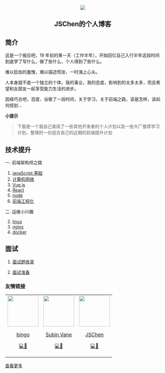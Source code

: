 
<p  align="center" >
  <img src="https://blog.jschen.cc/assets/img/LOGO.png">
</p>

<h2 align="center">JSChen的个人博客</h2>



## 简介

这是一个报应吧，19 年初的某一天（工作半年），开始回忆自己入行半年这段时间到底学了写什么，做了些什么，个人得到了些什么。

难以启齿的羞愧，难以描述慌张，一时涌上心头。

人本身就不是一个独立的个体，我的事业，我的态度，影响到的太多太多，而且希望和女朋友一起享受能力生活的进步。

因缘巧合吧，百度、谷歌了一段时间，关于学习，关于前端之路，该是怎样，该如何规划...

**小提示**

> 下面是一个我自己查阅了一些其他开发者的个人计划以及一些大厂推荐学习计划，整理的一份适合自己的近期的前端提升计划

## 技术提升

一. 前端架构师之路

1. [javaScript 基础](https://blog.jschen.cc/pages/technology/architect/base/)
2. [计算机网络](https://blog.jschen.cc/pages/technology/architect/network/)
3. [Vue.js](https://blog.jschen.cc/pages/technology/architect/vue/)
4. [React](https://blog.jschen.cc/pages/technology/architect/react/)
5. [node](https://blog.jschen.cc/pages/technology/architect/node/)
6. [前端工程化](https://blog.jschen.cc/pages/technology/architect/engineering/)

二. 运维小兴趣

2. [linux](https://blog.jschen.cc/pages/technology/architect/engineering/)
3. [nginx](https://blog.jschen.cc/pages/technology/architect/engineering/)
4. [docker](https://blog.jschen.cc/pages/technology/architect/engineering/)

## 面试

1. [面试题收录](https://blog.jschen.cc/pages/interview/included/)

2. [面试准备](https://blog.jschen.cc/pages/interview/plan/)


<h3>友情链接</h3>

<table>
  <tbody>
    <tr>
      <td align="center" valign="middle">
        <a href="https://bingozb.github.io/" target="_blank">
          <img height="100px" src="https://blog.jschen.cc/assets/img/bingo_logo.png">
          <p>bingo</p>
          <!-- <p align="left"> My brother Bingo, also our CTO.</p> -->
          <p align="center">💻🚀</p>
        </a>
      </td>
      <td align="center" valign="middle">
        <a href="https://blog.vane.ren/" target="_blank">
          <img height="100px" src="https://blog.jschen.cc/assets/img/vane_logo.jpg">
          <p>Subin Vane</p>
          <!-- <p> My brother Subin Vane, work at Android with Java.</p> -->
          <p align="center">💻🤖</p>
        </a>
      </td>
      <td align="center" valign="middle">
        <a href="https://blog.jschen.cc/" target="_blank">
          <img height="100px" src="https://blog.jschen.cc/assets/img/LOGO.png">
          <p>JSChen</p>
          <!-- <p>  Is me,Sunny and handsome boy</p> -->
          <p align="center">💻🎨</p>
        </a>
      </td>
    </tr>
  </tbody>
</table>

[查看更多](https://blog.jschen.cc/pages/blogroll/)
